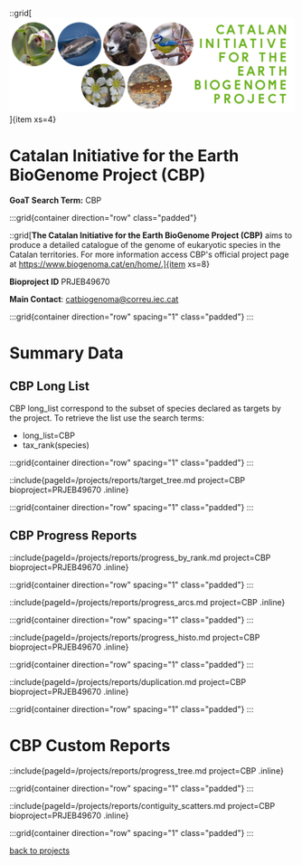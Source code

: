 ::grid[![GoaT](/static/images/CBP.jpg)]{item xs=4}

# Catalan Initiative for the Earth BioGenome Project (CBP)

**GoaT Search Term:** CBP

:::grid{container direction="row" class="padded"}

::grid[**The Catalan Initiative for the Earth BioGenome Project (CBP)** aims to produce a detailed catalogue of the genome of eukaryotic species in the Catalan territories. For more information access CBP's official project page at https://www.biogenoma.cat/en/home/.]{item xs=8}

**Bioproject ID** PRJEB49670

**Main Contact**:  catbiogenoma@correu.iec.cat

:::grid{container direction="row" spacing="1" class="padded"}
:::

# Summary Data

##  CBP Long List

 CBP long_list correspond to the subset of species declared as targets by the project. To retrieve the list use the search terms:

- long_list=CBP
- tax_rank(species)

:::grid{container direction="row" spacing="1" class="padded"}
:::

::include{pageId=/projects/reports/target_tree.md project=CBP bioproject=PRJEB49670 .inline}

:::grid{container direction="row" spacing="1" class="padded"}
:::

## CBP Progress Reports

::include{pageId=/projects/reports/progress_by_rank.md project=CBP bioproject=PRJEB49670 .inline}

:::grid{container direction="row" spacing="1" class="padded"}
:::

::include{pageId=/projects/reports/progress_arcs.md project=CBP .inline}

:::grid{container direction="row" spacing="1" class="padded"}
:::

::include{pageId=/projects/reports/progress_histo.md project=CBP bioproject=PRJEB49670 .inline}

:::grid{container direction="row" spacing="1" class="padded"}
:::

::include{pageId=/projects/reports/duplication.md project=CBP bioproject=PRJEB49670 .inline}

:::grid{container direction="row" spacing="1" class="padded"}
:::

# CBP Custom Reports

::include{pageId=/projects/reports/progress_tree.md project=CBP .inline}

:::grid{container direction="row" spacing="1" class="padded"}
:::

::include{pageId=/projects/reports/contiguity_scatters.md project=CBP bioproject=PRJEB49670 .inline}

:::grid{container direction="row" spacing="1" class="padded"}
:::

[back to projects](/projects)
